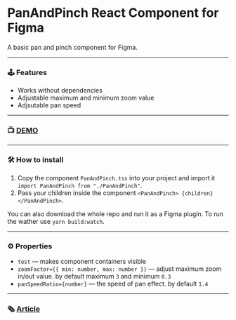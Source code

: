# PanAndPinch React Component for Figma

A basic pan and pinch component for Figma.

---

### 🕹 Features

- Works without dependencies
- Adjustable maximum and minimum zoom value
- Adjsutable pan speed

---

### 📺 [DEMO](https://codesandbox.io/s/pan-and-pinch-demo-jeyqx?file=/src/App.tsx)

---

### 🛠 How to install

1. Copy the component `PanAndPinch.tsx` into your project and import it `import PanAndPinch from "./PanAndPinch"`.
2. Pass your children inside the component `<PanAndPinch> {children} </PanAndPinch>`.

You can also download the whole repo and run it as a Figma plugin. To run the wather use `yarn build:watch`.

---

### ⚙️ Properties

- `test` — makes component containers visible
- `zoomFactor={{ min: number, max: number }}` — adjust maximum zoom in/out value. by default maximum `3` and minimum `0.3`
- `panSpeedRatio={number}` — the speed of pan effect. by default `1.4`

---

### 🗞 [Article](https://pavellaptev.medium.com/how-to-create-a-pan-n-pinch-component-for-a-figma-plugin-step-by-step-recipe-afea4d296e0)
